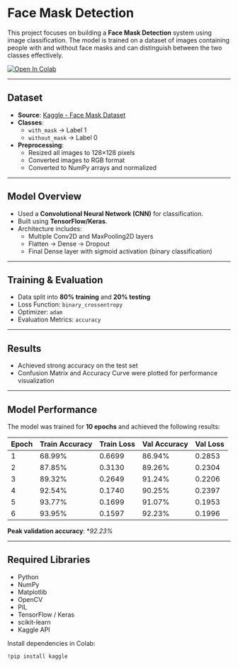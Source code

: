 # Face Mask Detection

This project focuses on building a **Face Mask Detection** system using image classification. The model is trained on a dataset of images containing people with and without face masks and can distinguish between the two classes effectively.

[![Open In Colab](https://colab.research.google.com/assets/colab-badge.svg)](https://colab.research.google.com/github/Kahkashan2708/Face-mask-detection/blob/main/Face_mask_detection.ipynb)

---

##  Dataset

- **Source**: [Kaggle - Face Mask Dataset](https://www.kaggle.com/datasets/omkargurav/face-mask-dataset)
- **Classes**: 
  - `with_mask` → Label 1
  - `without_mask` → Label 0
- **Preprocessing**:
  - Resized all images to 128×128 pixels
  - Converted images to RGB format
  - Converted to NumPy arrays and normalized

---

## Model Overview

- Used a **Convolutional Neural Network (CNN)** for classification.
- Built using **TensorFlow/Keras**.
- Architecture includes:
  - Multiple Conv2D and MaxPooling2D layers
  - Flatten → Dense → Dropout
  - Final Dense layer with sigmoid activation (binary classification)

---

##  Training & Evaluation

- Data split into **80% training** and **20% testing**
- Loss Function: `binary_crossentropy`
- Optimizer: `adam`
- Evaluation Metrics: `accuracy`

---
##  Results

- Achieved strong accuracy on the test set
- Confusion Matrix and Accuracy Curve were plotted for performance visualization

---


## Model Performance

The model was trained for **10 epochs** and achieved the following results:

| Epoch | Train Accuracy | Train Loss | Val Accuracy | Val Loss |
|-------|----------------|------------|--------------|----------|
| 1     | 68.99%         | 0.6699     | 86.94%       | 0.2853   |
| 2     | 87.85%         | 0.3130     | 89.26%       | 0.2304   |
| 3     | 89.32%         | 0.2649     | 91.24%       | 0.2206   |
| 4     | 92.54%         | 0.1740     | 90.25%       | 0.2397   |
| 5     | 93.77%         | 0.1699     | 91.07%       | 0.1953   |
| 6     | 93.95%         | 0.1597     | 92.23%       | 0.1996   |


 **Peak validation accuracy**: **92.23%*  

---


## Required Libraries

- Python
- NumPy
- Matplotlib
- OpenCV
- PIL
- TensorFlow / Keras
- scikit-learn
- Kaggle API

Install dependencies in Colab:
```bash
!pip install kaggle
